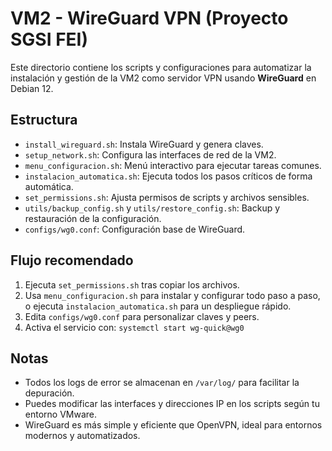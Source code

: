 # VM2 - WireGuard VPN (Proyecto SGSI FEI)

Este directorio contiene los scripts y configuraciones para automatizar la instalación y gestión de la VM2 como servidor VPN usando **WireGuard** en Debian 12.

## Estructura
- `install_wireguard.sh`: Instala WireGuard y genera claves.
- `setup_network.sh`: Configura las interfaces de red de la VM2.
- `menu_configuracion.sh`: Menú interactivo para ejecutar tareas comunes.
- `instalacion_automatica.sh`: Ejecuta todos los pasos críticos de forma automática.
- `set_permissions.sh`: Ajusta permisos de scripts y archivos sensibles.
- `utils/backup_config.sh` y `utils/restore_config.sh`: Backup y restauración de la configuración.
- `configs/wg0.conf`: Configuración base de WireGuard.

## Flujo recomendado
1. Ejecuta `set_permissions.sh` tras copiar los archivos.
2. Usa `menu_configuracion.sh` para instalar y configurar todo paso a paso, o ejecuta `instalacion_automatica.sh` para un despliegue rápido.
3. Edita `configs/wg0.conf` para personalizar claves y peers.
4. Activa el servicio con: `systemctl start wg-quick@wg0`

## Notas
- Todos los logs de error se almacenan en `/var/log/` para facilitar la depuración.
- Puedes modificar las interfaces y direcciones IP en los scripts según tu entorno VMware.
- WireGuard es más simple y eficiente que OpenVPN, ideal para entornos modernos y automatizados.
